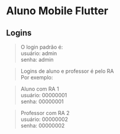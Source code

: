 # Aluno Mobile Flutter

## Logins

> O login padrão é:  
> usuário: admin  
> senha: admin    

> Logins de aluno e professor é pelo RA  
> Por exemplo:  

> Aluno com RA 1  
> usuário: 00000001  
> senha: 00000001  

> Professor com RA 2  
> usuário: 00000002  
> senha: 00000002  
